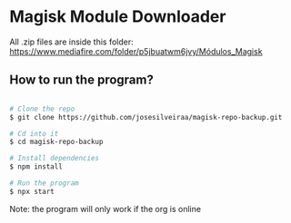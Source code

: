 # Magisk Module Downloader

All .zip files are inside this folder: https://www.mediafire.com/folder/p5jbuatwm6jvy/Módulos_Magisk

## How to run the program?

```bash

# Clone the repo
$ git clone https://github.com/josesilveiraa/magisk-repo-backup.git

# Cd into it
$ cd magisk-repo-backup

# Install dependencies
$ npm install

# Run the program
$ npx start

```

Note: the program will only work if the org is online
